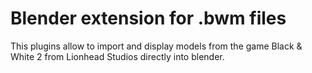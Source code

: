 # Blender extension for .bwm files

This plugins allow to import and display models from the game Black & White 2 from Lionhead Studios directly into blender.
